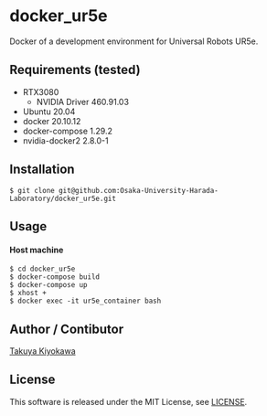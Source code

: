 # docker_ur5e

Docker of a development environment for Universal Robots UR5e.

## Requirements (tested)

 - RTX3080
    - NVIDIA Driver 460.91.03
 - Ubuntu 20.04
 - docker 20.10.12
 - docker-compose 1.29.2
 - nvidia-docker2 2.8.0-1

## Installation

    $ git clone git@github.com:Osaka-University-Harada-Laboratory/docker_ur5e.git

## Usage
#### Host machine
    $ cd docker_ur5e
    $ docker-compose build
    $ docker-compose up
    $ xhost +
    $ docker exec -it ur5e_container bash

## Author / Contibutor

[Takuya Kiyokawa](https://takuya-ki.github.io/)

## License

This software is released under the MIT License, see [LICENSE](./LICENSE).
